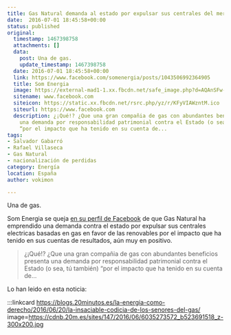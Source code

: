 ```yaml
---
title: Gas Natural demanda al estado por expulsar sus centrales del mercado
date:  2016-07-01 18:45:58+00:00
status: published
original:
  timestamp: 1467398758
  attachments: []
  data:
    post: Una de gas.
    update_timestamp: 1467398758
  date: 2016-07-01 18:45:58+00:00
  link: https://www.facebook.com/somenergia/posts/1043506992364905
  title: Som Energia
  image: https://external-mad1-1.xx.fbcdn.net/safe_image.php?d=AQAnSFw-LDWoJhNZ&w=200&h=200&url=http%3A%2F%2Fcdnb.20m.es%2Fsites%2F147%2F2016%2F06%2F6035273572_b523691518_z-300x200.jpg&cfs=1&_nc_hash=AQBspaqB-GUaFTNn
  sitename: www.facebook.com
  siteicon: https://static.xx.fbcdn.net/rsrc.php/yz/r/KFyVIAWzntM.ico
  siteurl: https://www.facebook.com
  description: ¿¡Qué!? ¿Que una gran compañia de gas con abundantes beneficios presenta
    una demanda por responsabilidad patrimonial contra el Estado (o sea, tú también)
    “por el impacto que ha tenido en su cuenta de...
tags:
- Salvador Gabarró
- Rafael Villaseca
- Gas Natural
- nacionalización de perdidas
category: Energía
location: España
author: vokimon

---
```

Una de gas.

Som Energia se queja [en su perfil de Facebook](https://www.facebook.com/somenergia/posts/1043506992364905)
de que Gas Natural ha emprendido una demanda contra el estado
por expulsar sus centrales electricas basadas en gas
en favor de las renovables por el impacto que ha tenido en sus cuentas de resultados,
aún muy en positivo.

> ¿¡Qué!? ¿Que una gran compañia de gas con abundantes beneficios
> presenta una demanda por responsabilidad patrimonial contra el Estado
> (o sea, tú también) “por el impacto que ha tenido en su cuenta de...

Lo han leido en esta noticia:

:::linkcard https://blogs.20minutos.es/la-energia-como-derecho/2016/06/20/la-insaciable-codicia-de-los-senores-del-gas/ image=https://cdnb.20m.es/sites/147/2016/06/6035273572_b523691518_z-300x200.jpg

